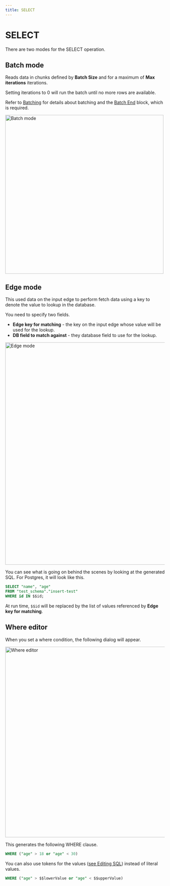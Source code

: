```yaml
---
title: SELECT
---
```


# SELECT

There are two modes for the SELECT operation.

## Batch mode
Reads data in chunks defined by **Batch Size** and for a maximum of **Max iterations** iterations.

Setting iterations to 0 will run the batch until no more rows are available.

Refer to [Batching](/user-guide/Batching) for details about batching and the [Batch End](/user-guide/block-types/core/Batch-End) block, which is required.

<img src="/img/flows/blocks/utility/SQL/sql-select-batch.png" alt="Batch mode" width="500" />


## Edge mode
This used data on the input edge to perform fetch data using a key to denote the value to lookup in the database.

You need to specify two fields.

- **Edge key for matching** - the key on the input edge whose value will be used for the lookup.
- **DB field to match against** - they database field to use for the lookup.

<img src="/img/flows/blocks/utility/SQL/sql-select-edge.png" alt="Edge mode" width="700" />

You can see what is going on behind the scenes by looking at the generated SQL. For Postgres, it will look like this.

```SQL
SELECT "name", "age"
FROM "test_schema"."insert-test"
WHERE id IN $$id;
```

At run time, `$$id` will be replaced by the list of values referenced by **Edge key for matching**.

## Where editor
When you set a where condition, the following dialog will appear.

<img src="/img/flows/blocks/utility/SQL/sql-where.png" alt="Where editor" width="600" />

This generates the following WHERE clause.

```SQL
WHERE ("age" > 18 or "age" < 30)
```
You can also use tokens for the values ([see Editing SQL](/user-guide/block-types/utility/sql/sql-editing)) instead of literal values.

```SQL
WHERE ("age" > $$lowerValue or "age" < $$upperValue)
```
